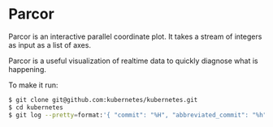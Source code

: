 Parcor
======
Parcor is an interactive parallel coordinate plot. It takes a stream of integers as input as a list of axes.

Parcor is a useful visualization of realtime data to quickly diagnose what is happening.

To make it run:

```bash
$ git clone git@github.com:kubernetes/kubernetes.git
$ cd kubernetes
$ git log --pretty=format:'{ "commit": "%H", "abbreviated_commit": "%h", "tree": "%T", "abbreviated_tree": "%t", "parent": "%P", "abbreviated_parent": "%p", "refs": "%D", "encoding": "%e", "subject": "%s", "sanitized_subject_line": "%f", "commit_notes": "%N", "verification_flag": "%G?", "signer": "%GS", "signer_key": "%GK", "author_name": "%aN", "author_email": "%aE", "author_date": "%aD", "commiter_name": "%cN", "committer_email": "%cE", "committer_date": "%cD"}'  | pv -qL 4000 | python3 ../ci-hackathon/participants/parcor/convert2.py | ../ci-hackathon/participants/parcor/main ../ci-hackathon/participants/parcor/index.html
```
